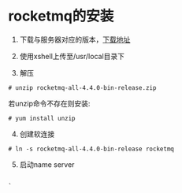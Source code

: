#  rocketmq的安装

1. 下载与服务器对应的版本，[下载地址](http://rocketmq.apache.org/release_notes/release-notes-4.4.0/ "下载地址")

2. 使用xshell上传至/usr/local目录下

3. 解压
```
# unzip rocketmq-all-4.4.0-bin-release.zip 
```
若unzip命令不存在则安装:
```
# yum install unzip
```

4. 创建软连接
```
# ln -s rocketmq-all-4.4.0-bin-release rocketmq
```

5. 启动name server
```

`
